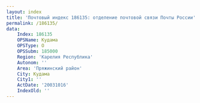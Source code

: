 ```yaml
---
layout: index
title: 'Почтовый индекс 186135: отделение почтовой связи Почты России'
permalink: /186135/
data:
    Index: 186135
    OPSName: Кудама
    OPSType: О
    OPSSubm: 185000
    Region: 'Карелия Республика'
    Autonom: ''
    Area: 'Пряжинский район'
    City: Кудама
    City1: ''
    ActDate: '20031016'
    IndexOld: ''
---
```

